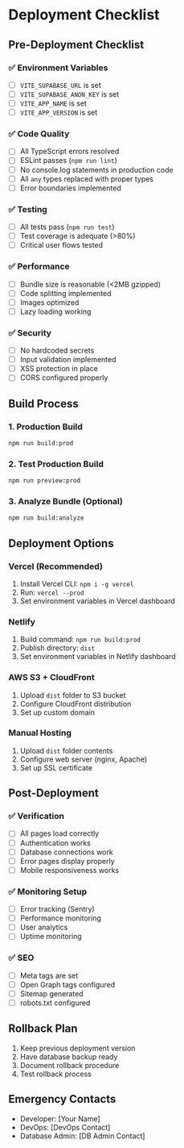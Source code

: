 # Deployment Checklist

## Pre-Deployment Checklist

### ✅ Environment Variables
- [ ] `VITE_SUPABASE_URL` is set
- [ ] `VITE_SUPABASE_ANON_KEY` is set
- [ ] `VITE_APP_NAME` is set
- [ ] `VITE_APP_VERSION` is set

### ✅ Code Quality
- [ ] All TypeScript errors resolved
- [ ] ESLint passes (`npm run lint`)
- [ ] No console.log statements in production code
- [ ] All `any` types replaced with proper types
- [ ] Error boundaries implemented

### ✅ Testing
- [ ] All tests pass (`npm run test`)
- [ ] Test coverage is adequate (>80%)
- [ ] Critical user flows tested

### ✅ Performance
- [ ] Bundle size is reasonable (<2MB gzipped)
- [ ] Code splitting implemented
- [ ] Images optimized
- [ ] Lazy loading working

### ✅ Security
- [ ] No hardcoded secrets
- [ ] Input validation implemented
- [ ] XSS protection in place
- [ ] CORS configured properly

## Build Process

### 1. Production Build
```bash
npm run build:prod
```

### 2. Test Production Build
```bash
npm run preview:prod
```

### 3. Analyze Bundle (Optional)
```bash
npm run build:analyze
```

## Deployment Options

### Vercel (Recommended)
1. Install Vercel CLI: `npm i -g vercel`
2. Run: `vercel --prod`
3. Set environment variables in Vercel dashboard

### Netlify
1. Build command: `npm run build:prod`
2. Publish directory: `dist`
3. Set environment variables in Netlify dashboard

### AWS S3 + CloudFront
1. Upload `dist` folder to S3 bucket
2. Configure CloudFront distribution
3. Set up custom domain

### Manual Hosting
1. Upload `dist` folder contents
2. Configure web server (nginx, Apache)
3. Set up SSL certificate

## Post-Deployment

### ✅ Verification
- [ ] All pages load correctly
- [ ] Authentication works
- [ ] Database connections work
- [ ] Error pages display properly
- [ ] Mobile responsiveness works

### ✅ Monitoring Setup
- [ ] Error tracking (Sentry)
- [ ] Performance monitoring
- [ ] User analytics
- [ ] Uptime monitoring

### ✅ SEO
- [ ] Meta tags are set
- [ ] Open Graph tags configured
- [ ] Sitemap generated
- [ ] robots.txt configured

## Rollback Plan

1. Keep previous deployment version
2. Have database backup ready
3. Document rollback procedure
4. Test rollback process

## Emergency Contacts

- Developer: [Your Name]
- DevOps: [DevOps Contact]
- Database Admin: [DB Admin Contact] 